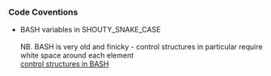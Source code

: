 ### Code Coventions

- BASH variables in SHOUTY_SNAKE_CASE
<br/><br/>
NB. BASH is very old and finicky - control structures
 in particular require white space around each element<br/>
[control structures in BASH](https://www.howtogeek.com/devops/conditional-testing-in-bash-if-then-else-elif/)
